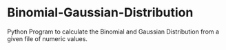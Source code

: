 # Binomial-Gaussian-Distribution
Python Program to calculate the Binomial and Gaussian Distribution from a given file of numeric values. 
